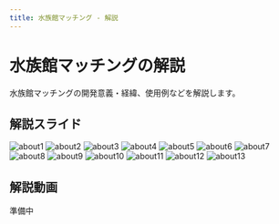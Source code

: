 ```yaml
---
title: 水族館マッチング - 解説
---
```


# 水族館マッチングの解説

水族館マッチングの開発意義・経緯、使用例などを解説します。

## 解説スライド

![about1](../images/about1.PNG)
![about2](../images/about2.PNG)
![about3](../images/about3.PNG)
![about4](../images/about4.PNG)
![about5](../images/about5.PNG)
![about6](../images/about6.PNG)
![about7](../images/about7.PNG)
![about8](../images/about8.PNG)
![about9](../images/about9.PNG)
![about10](../images/about10.PNG)
![about11](../images/about11.PNG)
![about12](../images/about12.PNG)
![about13](../images/about13.PNG)

## 解説動画

準備中
